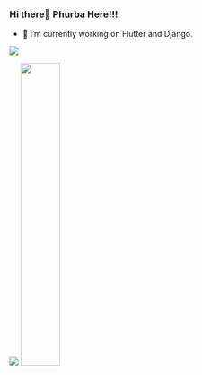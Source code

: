 ### Hi there👋 Phurba Here!!!

<!--
**PhurbaGyalzen/PhurbaGyalzen** is a ✨ _special_ ✨ repository because its `README.md` (this file) appears on your GitHub profile.

Here are some ideas to get you started:

- 🔭 I’m currently working on ...
- 🌱 I’m currently learning ...
- 👯 I’m looking to collaborate on ...
- 🤔 I’m looking for help with ...
- 💬 Ask me about ...
- 📫 How to reach me: ...
- 😄 Pronouns: ...
- ⚡ Fun fact: ...
-->

- 🔭 I’m currently working on Flutter and Django.
<p align="left">
<a href="https://github.com/PhurbaGyalzen?tab=followers">
    <img src="https://img.shields.io/github/followers/PhurbaGyalzen?label=Git%20hub&logo=Github&style=for-the-badge" />
</a>
</p>
<p align="left">
  <img src="https://github-readme-stats.vercel.app/api?username=PhurbaGyalzen&show_icons=true&theme=tokyonight&line_height=48" />
  <img width="37.2%" src="https://github-readme-stats.vercel.app/api/top-langs/?username=PhurbaGyalzen&count_private=true&theme=tokyonight">
</p>

